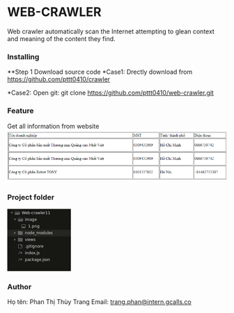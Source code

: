 # WEB-CRAWLER
Web crawler automatically scan the Internet attempting to glean context and meaning of the content they find.

### Installing

**Step 1 Download source code
  *Case1: Drectly download from https://github.com/pttt0410/crawler
  
  *Case2: Open git: git clone https://github.com/pttt0410/web-crawler.git
### Feature
Get all information from website
![](https://github.com/pttt0410/crawler/blob/master/image/1.png) 
### Project folder
![](https://github.com/pttt0410/crawler/blob/master/image/2.jpg)
### Author
Họ tên: Phan Thị Thùy Trang
Email: trang.phan@intern.gcalls.co


